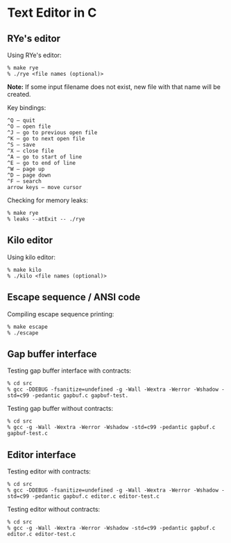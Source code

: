 # Text Editor in C
## RYe's editor

Using RYe's editor:

```
% make rye
% ./rye <file names (optional)>
```

**Note:** If some input filename does not exist, new file with that name will be created.

Key bindings:

```
^Q — quit
^O — open file
^J — go to previous open file
^K — go to next open file
^S — save
^X — close file
^A — go to start of line
^E — go to end of line
^W — page up
^D — page down
^F — search
arrow keys — move cursor
```

Checking for memory leaks:

```
% make rye
% leaks --atExit -- ./rye
```

## Kilo editor

Using kilo editor:

```
% make kilo
% ./kilo <file names (optional)>
```


## Escape sequence / ANSI code

Compiling escape sequence printing:

```
% make escape
% ./escape
```


## Gap buffer interface

Testing gap buffer interface with contracts:

```
% cd src
% gcc -DDEBUG -fsanitize=undefined -g -Wall -Wextra -Werror -Wshadow -std=c99 -pedantic gapbuf.c gapbuf-test.
```

Testing gap buffer without contracts:

```
% cd src
% gcc -g -Wall -Wextra -Werror -Wshadow -std=c99 -pedantic gapbuf.c gapbuf-test.c
```


## Editor interface

Testing editor with contracts:

```
% cd src
% gcc -DDEBUG -fsanitize=undefined -g -Wall -Wextra -Werror -Wshadow -std=c99 -pedantic gapbuf.c editor.c editor-test.c
```

Testing editor without contracts:

```
% cd src
% gcc -g -Wall -Wextra -Werror -Wshadow -std=c99 -pedantic gapbuf.c editor.c editor-test.c
```
